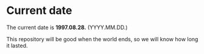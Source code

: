 # Current date

The current date is **1997.08.28.** (YYYY.MM.DD.)

This repository will be good when the world ends, so we will know how long it lasted.